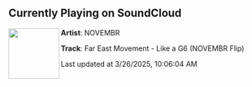 ## Currently Playing on SoundCloud

[<img align="left" width="100" src="https://i1.sndcdn.com/artworks-Qqq2ctZoyNxDLznt-DWfkuQ-t500x500.jpg">](https://soundcloud.com/novembrmusic/far-east-movement-like-a-g6)

**Artist**: NOVEMBR 

**Track**: Far East Movement - Like a G6 (NOVEMBR Flip)

Last updated at 3/26/2025, 10:06:04 AM
